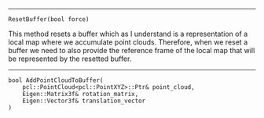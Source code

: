 
---
```
ResetBuffer(bool force)
```


This method resets a buffer which as I understand is a representation of a local map where we accumulate point clouds. Therefore, when we reset a buffer we need to also provide the reference frame of the local map that will be represented by the resetted buffer.  

---
```
bool AddPointCloudToBuffer(
	pcl::PointCloud<pcl::PointXYZ>::Ptr& point_cloud,
	Eigen::Matrix3f& rotation_matrix, 
	Eigen::Vector3f& translation_vector
)
```


